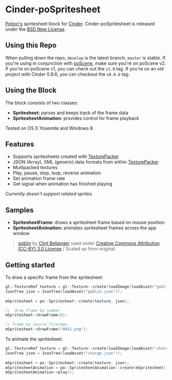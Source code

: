 # Cinder-poSpritesheet

[Potion's](http://www.potiondesign.com) spritesheet block for [Cinder](http://libcinder.org). Cinder-poSpritesheet is released under the [BSD New License](./LICENSE).

## Using this Repo

When pulling down the repo, `develop` is the latest branch, `master` is stable. If you're using in conjunction with [poScene](../Cinder-poScene), make sure you're on poScene v2. If you're on poScene v1, you can check out the `v1.0` tag. If you're on an old project with Cinder 0.8.6, you can checkout the `v0.8.6` tag.

## Using the Block

The block consists of two classes:

- **Spritesheet:** parses and keeps track of the frame data
- **SpritesheetAnimation:** provides control for frame playback

Tested on OS X Yosemite and Windows 8.

## Features 
- Supports spritesheets created with [TexturePacker](https://www.codeandweb.com/texturepacker)
- JSON (Array), XML (generic) data formats from within [TexturePacker](https://www.codeandweb.com/texturepacker)
- Multipacked textures
- Play, pause, stop, loop, reverse animation
- Set animation frame rate
- Get signal when animation has finished playing

*Currently doesn't support rotated sprites.*

## Samples
- **SpritesheetFrame:** draws a spritesheet frame based on mouse position
- **SpritesheetAnimation:** animates spritesheet frames across the app window

> [goblin](http://opengameart.org/content/goblin) by [Clint Bellanger](http://opengameart.org/users/clint-bellanger) used under [Creative Commons Attribution (CC-BY) 3.0 License](http://creativecommons.org/licenses/by/3.0/) / Scaled up from original.

## Getting started

To draw a specific frame from the spritesheet:

```C++
gl::TextureRef texture = gl::Texture::create(loadImage(loadAsset("goblin.png")));
JsonTree json = JsonTree(loadAsset("goblin.json"));
	
mSpritesheet = po::Spritesheet::create(texture, json);

//	draw frame by number
mSpritesheet->drawFrame(6);

// frame by source filename
mSpritesheet->drawFrame("0031.png");
```

To animate the spritesheet:

```C++
gl::TextureRef texture = gl::Texture::create(loadImage(loadAsset("charge.png")));
JsonTree json = JsonTree(loadAsset("charge.json"));
	
mSpritesheet = po::Spritesheet::create(texture, json);
mSpritesheetAnimation = po::SpritesheetAnimation::create(mSpritesheet);
mSpritesheetAnimation->play();
```
